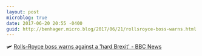 ```yaml
---
layout: post
microblog: true
date: 2017-06-20 20:55 -0400
guid: http://benhager.micro.blog/2017/06/21/rollsroyce-boss-warns.html
---
```

🛩 [Rolls-Royce boss warns against a 'hard Brexit' - BBC News](http://www.bbc.com/news/business-40332913)
